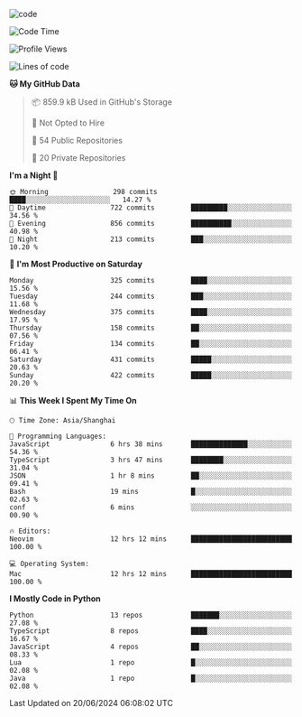 
<!--
**liuyaanng/liuyaanng** is a ✨ _special_ ✨ repository because its `README.md` (this file) appears on your GitHub profile.

Here are some ideas to get you started:

- 🔭 I’m currently working on ...
- 🌱 I’m currently learning ...
- 👯 I’m looking to collaborate on ...
- 🤔 I’m looking for help with ...
- 💬 Ask me about ...
- 📫 How to reach me: ...
- 😄 Pronouns: ...
- ⚡ Fun fact: ...
-->


![code](https://cdn.jsdelivr.net/gh/liuyaanng/liuyaanng@1.0/code.gif) 

<!--START_SECTION:waka-->
![Code Time](http://img.shields.io/badge/Code%20Time-475%20hrs%206%20mins-blue)

![Profile Views](http://img.shields.io/badge/Profile%20Views-0-blue)

![Lines of code](https://img.shields.io/badge/From%20Hello%20World%20I%27ve%20Written-14.6%20million%20lines%20of%20code-blue)

**🐱 My GitHub Data** 

> 📦 859.9 kB Used in GitHub's Storage 
 > 
> 🚫 Not Opted to Hire
 > 
> 📜 54 Public Repositories 
 > 
> 🔑 20 Private Repositories 
 > 
**I'm a Night 🦉** 

```text
🌞 Morning                298 commits         ████░░░░░░░░░░░░░░░░░░░░░   14.27 % 
🌆 Daytime                722 commits         █████████░░░░░░░░░░░░░░░░   34.56 % 
🌃 Evening                856 commits         ██████████░░░░░░░░░░░░░░░   40.98 % 
🌙 Night                  213 commits         ███░░░░░░░░░░░░░░░░░░░░░░   10.20 % 
```
📅 **I'm Most Productive on Saturday** 

```text
Monday                   325 commits         ████░░░░░░░░░░░░░░░░░░░░░   15.56 % 
Tuesday                  244 commits         ███░░░░░░░░░░░░░░░░░░░░░░   11.68 % 
Wednesday                375 commits         ████░░░░░░░░░░░░░░░░░░░░░   17.95 % 
Thursday                 158 commits         ██░░░░░░░░░░░░░░░░░░░░░░░   07.56 % 
Friday                   134 commits         ██░░░░░░░░░░░░░░░░░░░░░░░   06.41 % 
Saturday                 431 commits         █████░░░░░░░░░░░░░░░░░░░░   20.63 % 
Sunday                   422 commits         █████░░░░░░░░░░░░░░░░░░░░   20.20 % 
```


📊 **This Week I Spent My Time On** 

```text
🕑︎ Time Zone: Asia/Shanghai

💬 Programming Languages: 
JavaScript               6 hrs 38 mins       ██████████████░░░░░░░░░░░   54.36 % 
TypeScript               3 hrs 47 mins       ████████░░░░░░░░░░░░░░░░░   31.04 % 
JSON                     1 hr 8 mins         ██░░░░░░░░░░░░░░░░░░░░░░░   09.41 % 
Bash                     19 mins             █░░░░░░░░░░░░░░░░░░░░░░░░   02.63 % 
conf                     6 mins              ░░░░░░░░░░░░░░░░░░░░░░░░░   00.90 % 

🔥 Editors: 
Neovim                   12 hrs 12 mins      █████████████████████████   100.00 % 

💻 Operating System: 
Mac                      12 hrs 12 mins      █████████████████████████   100.00 % 
```

**I Mostly Code in Python** 

```text
Python                   13 repos            ███████░░░░░░░░░░░░░░░░░░   27.08 % 
TypeScript               8 repos             ████░░░░░░░░░░░░░░░░░░░░░   16.67 % 
JavaScript               4 repos             ██░░░░░░░░░░░░░░░░░░░░░░░   08.33 % 
Lua                      1 repo              █░░░░░░░░░░░░░░░░░░░░░░░░   02.08 % 
Java                     1 repo              █░░░░░░░░░░░░░░░░░░░░░░░░   02.08 % 
```




 Last Updated on 20/06/2024 06:08:02 UTC
<!--END_SECTION:waka-->
